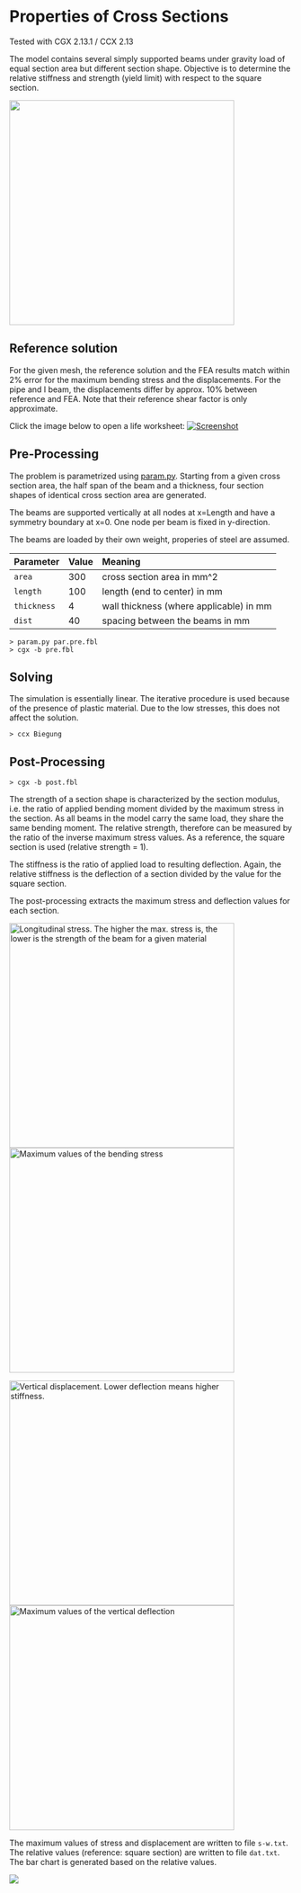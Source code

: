 # Properties of Cross Sections
Tested with CGX 2.13.1 / CCX 2.13

The model contains several simply supported beams under gravity load of equal section area but different section shape.
Objective is to determine the relative stiffness and strength (yield limit) with respect to the square section.

<img src="Refs/mesh.png" width="400">

## Reference solution

For the given mesh, the reference solution and the FEA results match within 2% error for the maximum bending stress and the displacements. For the pipe and I beam, the displacements differ by approx. 10% between reference and FEA. Note that their reference shear factor is only approximate.

Click the image below to open a life worksheet:
[![Screenshot](Reference.png)](https://en.smath.info/cloud/worksheet/uXbMYr5w)

## Pre-Processing

The problem is parametrized using [param.py](../../Scripts/param.py). Starting from a given cross section area, the half span of the beam and a thickness, four section shapes of identical cross section area are generated.

The beams are supported vertically at all nodes at x=Length and have a symmetry boundary at x=0. One node per beam is fixed in y-direction.

The beams are loaded by their own weight, properies of steel are assumed.

| Parameter | Value | Meaning |
| :------------- |  :------------- | :------------- |
| `area` | 300 | cross section area in mm^2 |
| `length` | 100 | length (end to center) in mm|
| `thickness` | 4 | wall thickness (where applicable) in mm |
| `dist` | 40 | spacing between the beams in mm |

```
> param.py par.pre.fbl
> cgx -b pre.fbl
```

## Solving
The simulation is essentially linear. The iterative procedure is used because of the presence of plastic material. Due to the low stresses, this does not affect the solution.
```
> ccx Biegung
```

## Post-Processing
```
> cgx -b post.fbl
```
The strength of a section shape is characterized by the section modulus, i.e. the ratio of applied bending moment divided by the maximum stress in the section. As all beams in the model carry the same load, they share the same bending moment.
The relative strength, therefore can be measured by the ratio of the inverse maximum stress values. As a reference, the square section is used (relative strength = 1).

The stiffness is the ratio of applied load to resulting deflection. Again, the relative stiffness is the deflection of a section divided by the value for the square section.

The post-processing extracts the maximum stress and deflection values for each section.

<img src="Refs/S11.png" width="400" title="Longitudinal stress. The higher the max. stress is, the lower is the strength of the beam for a given material"><img src="Refs/stress.png" width="400" title="Maximum values of the bending stress">

<img src="Refs/D3.png"  width="400" title="Vertical displacement. Lower deflection means higher stiffness."><img src="Refs/disp.png"  width="400" title="Maximum values of the vertical deflection">

The maximum values of stress and displacement are written to file `s-w.txt`.
The relative values (reference: square section) are written to file `dat.txt`. The bar chart is generated based on the relative values.

<img src="Refs/beams.png">

